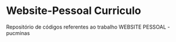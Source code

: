 # Website-Pessoal Curriculo
Repositório de códigos referentes ao trabalho WEBSITE PESSOAL - pucminas
